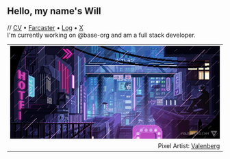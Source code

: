 ## Hello, my name's Will
// [CV](https://wbnns.com/) &bull; [Farcaster](https://warpcast.com/wbnns) &bull; [Log](https://log.wbnns.com/) &bull; [X](https://x.com/wbnns)<br/>
I'm currently working on @base-org and am a full stack developer.
<table align="center">
  <tr>
    <td width="100%" align="center">
      <a href="https://wbnns.com/">
        <img src="https://github.com/wbnns/wbnns/raw/master/hello.gif">
      </a>
    </td>
  </tr>
  <tr>
    <td width="100%" align="right">
      Pixel Artist: <a href="https://www.deviantart.com/valenberg">Valenberg</a>
    </td>
  </tr>
</table>

